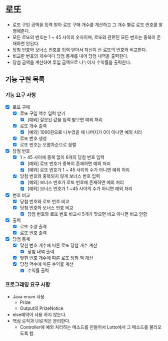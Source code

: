 # 로또
- 로또 구입 금액을 입력 받아 로또 구매 개수를 계산하고 그 개수 별로 로또 번호를 발행해준다.
- 모든 로또의 번호는 1 ~ 45 사이의 숫자이며, 로또와 관련된 모든 번호는 중복이 존재하면 안된다.
- 당첨 번호와 보너스 번호를 입력 받아서 자신이 산 로또의 번호와 비교한다.
- 비교한 번호의 개수마다 당첨 통계를 내어 당첨 내역을 출력한다.
- 당첨 금액을 계산하여 투입 금액으로 나누어서 수익률을 출력한다.

## 기능 구현 목록
### 기능 요구 사항
- [x] 로또 구매
  - [x] 로또 구입 액수 입력 받기
    - [x] [예외] 잘못된 값을 입력 받으면 예외 처리
  - [x] 로또 개수 출력
    - [x] [예외] 1000원으로 나누었을 때 나머지가 0이 아니면 예외 처리
  - [x] 로또 번호 생성
  - [x] 로또 번호는 오름차순으로 정렬
- [x] 당첨 번호
  - [x] 1 ~ 45 사이에 중복 없이 6개의 당첨 번호 입력
    - [x] [예외] 로또 번호가 중복이 존재하면 예외 처리
    - [X] [예외] 로또 번호가 1 ~ 45 사이의 수가 아니면 예외 처리
  - [x] 당첨 번호와 중복되지 않게 보너스 번호 입력
    - [x] [예외] 보너스 번호가 로또 번호에 존재하면 예외 처리
    - [x] [예외] 보너스 번호가 1 ~45 사이의 수가 아니면 예외 처리
- [x] 번호 비교
  - [x] 당첨 번호와 로또 번호 비교
  - [x] 당첨 번호와 보너스 번호 비교
    - [x] 당첨 번호와 로또 번호 비교시 5개가 맞으면 비교 아니면 비교 안함
- [x] 출력
  - [x] 로또 수량 출력
  - [x] 로또 번호 출력
- [x] 당첨 통계
  - [x] 맞힌 번호 개수에 따른 로또 당첨 개수 계산
    - [x] 당첨 내역 출력
  - [x] 맞힌 번호 개수에 따른 로또 당첨 액 계산
  - [x] 당첨 액수에 따른 수익률 계산
    - [x] 수익률 출력

### 프로그래밍 요구 사항

+ Java enum 사용
  - Prize
  - Output의 PrizeNotice 
+ else예약어 사용 하지 않는다.
+ 핵심 로직과 UI로직은 분리한다.
  - Controller에 예외 처리하는 메소드를 만들어서 Lotto에서 그 메소드를 불러오도록 함. 